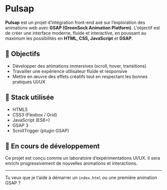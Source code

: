 # Pulsap

**Pulsap** est un projet d’intégration front-end axé sur l’exploration des animations web avec **GSAP (GreenSock Animation Platform)**. L’objectif est de créer une interface moderne, fluide et interactive, en poussant au maximum les possibilités en **HTML, CSS, JavaScript** et **GSAP**.

## 🎯 Objectifs
- Développer des animations immersives (scroll, hover, transitions)
- Travailler une expérience utilisateur fluide et responsive
- Mettre en œuvre des effets créatifs tout en respectant les bonnes pratiques UI/UX

## 🔧 Stack utilisée
- HTML5
- CSS3 (Flexbox / Grid)
- JavaScript (ES6+)
- GSAP 3
- ScrollTrigger (plugin GSAP)

## 🚧 En cours de développement
Ce projet est conçu comme un laboratoire d’expérimentations UI/UX. Il sera enrichi progressivement de nouvelles animations et interactions.

---

Tu veux que je t’aide à démarrer un `index.html` ou une première animation GSAP ?
